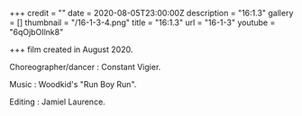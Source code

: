 +++
credit = ""
date = 2020-08-05T23:00:00Z
description = "16:1.3"
gallery = []
thumbnail = "/16-1-3-4.png"
title = "16:1.3"
url = "16-1-3"
youtube = "6qOjbOIlnk8"

+++
film created in August 2020.

Choreographer/dancer : Constant Vigier.

Music : Woodkid's "Run Boy Run".

Editing : Jamiel Laurence.